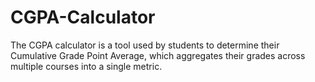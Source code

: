 # CGPA-Calculator
The CGPA calculator is a tool used by students to determine their Cumulative Grade Point Average, which aggregates their grades across multiple courses into a single metric.
